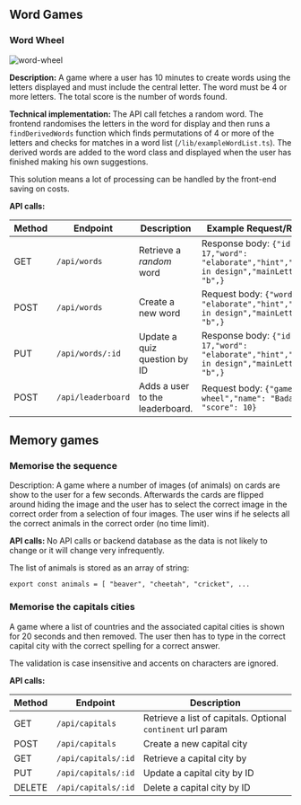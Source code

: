 ## Word Games

### Word Wheel

![word-wheel](https://github.com/user-attachments/assets/b10aa767-d2db-48c0-99c0-845f0f2046e2)


<b>Description:</b> A game where a user has 10 minutes to create words using the letters displayed and must include the central letter. The word must be 4 or more letters. The total score is the number of words found. 

<b>Technical implementation: </b> The API call fetches a random word. The frontend randomises the letters in the word for display and then runs a `findDerivedWords` function which finds permutations of 4 or more of the letters and checks for matches in a word list (`/lib/exampleWordList.ts`). The derived words are added to the word class and displayed when the user has finished making his own suggestions.

This solution means a lot of processing can be handled by the front-end saving on costs.

<b>API calls:</b>

| Method | Endpoint         | Description                   | Example Request/Response   | 
|--------|-------------------|-------------------------------|---------------------------------
| GET    | `/api/words`     | Retrieve a *random* word   |   Response body: `{"id": 17,"word": "elaborate","hint","Intricate in design","mainLetter": "b",}`
| POST   | `/api/words`     | Create a new word            |  Request body: `{"word": "elaborate","hint","Intricate in design","mainLetter": "b",}`
| PUT    | `/api/words/:id` | Update a quiz question by ID           | Response body: `{"id": 17,"word": "elaborate","hint","Intricate in design","mainLetter": "b",}`
| POST   | `/api/leaderboard`     | Adds a user to the leaderboard.         | Request body: `{"game": "word wheel","name": "Badass", "score": 10}`


## Memory games

### Memorise the sequence

Description:</b> A game where a number of images (of animals) on cards are show to the user for a few seconds. Afterwards the cards are flipped around hiding the image and the user has to select the correct image in the correct order from a selection of four images. The user wins if he selects all the correct animals in the correct order (no time limit).

<b>API calls: </b>No API calls or backend database as the data is not likely to change or it will change very infrequently.

The list of animals is stored as an array of string:

`export const animals = [ "beaver", "cheetah", "cricket", ...`


### Memorise the capitals cities

A game where a list of countries and the associated capital cities is shown for 20 seconds and then removed. The user then has to type in the correct capital city with the correct spelling for a correct answer.

The validation is case insensitive and accents on characters are ignored.

<b>API calls:</b>

| Method | Endpoint         | Description                   |
|--------|-------------------|-------------------------------|
| GET    | `/api/capitals`     | Retrieve a list of capitals. Optional `continent` url param    |
| POST   | `/api/capitals`     | Create a new capital city            |
| GET    | `/api/capitals/:id` | Retrieve a capital city by         |
| PUT    | `/api/capitals/:id` | Update a capital city by ID           |
| DELETE | `/api/capitals/:id` | Delete a capital city by ID           |




